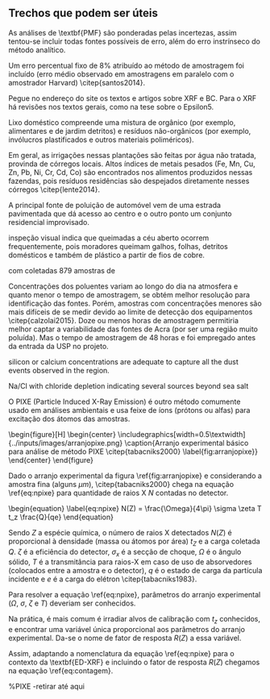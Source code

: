 ## Trechos que podem ser úteis

As análises de \textbf{PMF} são ponderadas pelas incertezas, assim 
tentou-se incluir todas fontes possíveis de erro, além do erro instrínseco 
do método analítico.

Um erro percentual fixo de 8\% atribuído ao método 
de amostragem foi incluído 
(erro médio observado em amostragens em paralelo com o amostrador Harvard)
\citep{santos2014}.

Pegue no endereço do site os textos e artigos sobre XRF e BC.
Para o XRF há revisões nos textos gerais, como na tese sobre o Epsilon5.

Lixo doméstico compreende uma mistura de orgânico 
(por exemplo, alimentares e de jardim detritos)
e resíduos não-orgânicos (por exemplo, invólucros plastificados e
outros materiais poliméricos).

Em geral, as irrigações nessas plantações
são feitas por água não tratada, provinda de córregos locais. 
Altos índices de metais pesados (Fe, Mn, Cu, Zn, Pb, Ni, Cr, Cd, Co)
são encontrados nos alimentos produzidos nessas fazendas, pois resíduos
residências são despejados diretamente nesses córregos \citep{lente2014}.

A principal fonte de poluição de automóvel vem de uma estrada pavimentada que 
dá acesso ao centro e o outro ponto um conjunto residencial improvisado.

inspeção visual indica que queimadas a céu aberto ocorrem frequentemente, 
pois moradores queimam galhos, folhas, detritos domésticos e também de plástico 
a partir de fios de cobre. 

com coletadas 879 amostras de  

Concentrações dos poluentes variam ao longo do dia na atmosfera
e quanto menor o tempo de amostragem, se obtém melhor resolução 
para identificação das fontes. Porém, amostras com concentrações menores 
são mais difíceis de se medir devido ao limite de detecção dos equipamentos
\citep{calzolai2015}. Doze ou menos horas de amostragem permitiria melhor captar 
a variabilidade das fontes de Acra (por ser uma região muito poluída).
Mas o tempo de amostragem de 48 horas e foi empregado antes da 
entrada da USP no projeto.

silicon or calcium concentrations are adequate to
capture all the dust events observed in the region.

Na/Cl with chloride depletion indicating
several sources beyond sea salt




O PIXE (Particle Induced X-Ray Emission) é outro método comumente usado 
em análises ambientais e usa feixe de íons (prótons ou alfas) para excitação dos 
átomos das amostras.

\begin{figure}[H]
\begin{center} 
  \includegraphics[width=0.5\textwidth]{../inputs/images/arranjopixe.png}
  \caption{Arranjo experimental básico para análise de método PIXE 
           \citep{tabacniks2000} \label{fig:arranjopixe}}
\end{center}
\end{figure}

Dado o arranjo experimental da figura \ref{fig:arranjopixe} e
considerando a amostra fina (alguns $\mu m$),
\citep{tabacniks2000} chega na equação \ref{eq:npixe} para 
quantidade de raios X $N$ contadas no detector. 

\begin{equation}
  \label{eq:npixe}
  N(Z) = \frac{\Omega}{4\pi} \sigma \zeta T t_z \frac{Q}{qe}
\end{equation}

Sendo $Z$ a espécie química, o número de raios X detectados 
$N(Z)$ é proporcional à densidade (massa ou átomos por área) $t_Z$ 
e a carga coletada $Q$.
$\zeta$ é a eficiência do detector, $\sigma_x$ é a secção de choque, 
$\Omega$ é o ângulo sólido, $T$ é a transmitância para raios-X em 
caso de uso de absorvedores (colocados entre a amostra e o detector), 
$q$ é o estado de carga da partícula incidente e 
$e$ é a carga do elétron \citep{tabacniks1983}.

Para resolver a equação \ref{eq:npixe}, parâmetros do arranjo experimental
($\Omega$, $\sigma$, $\zeta$ e $T$) deveriam ser conhecidos. 

Na prática, é mais comum é irradiar alvos de calibração com $t_z$ conhecidos,
e encontrar uma variável única proporcional aos parâmetros do arranjo experimental.
Da-se o nome de fator de resposta $R(Z)$ a essa variável.


Assim, adaptando a nomenclatura da equação \ref{eq:npixe} para o contexto 
da \textbf{ED-XRF} e incluindo o fator de resposta $R(Z)$ chegamos na equação 
\ref{eq:contagem}.

%PIXE -retirar até aqui


